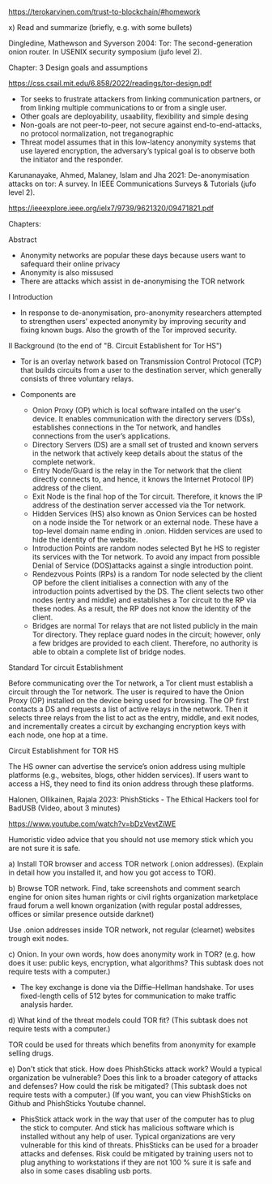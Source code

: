 https://terokarvinen.com/trust-to-blockchain/#homework

x) Read and summarize (briefly, e.g. with some bullets)

Dingledine, Mathewson and Syverson 2004: Tor: The second-generation onion router. In USENIX security symposium (jufo level 2). 

Chapter: 3 Design goals and assumptions

https://css.csail.mit.edu/6.858/2022/readings/tor-design.pdf
- Tor seeks to frustrate attackers from linking communication partners, or from linking multiple communications to or from a single user.
- Other goals are deployability, usaability, flexibility and  simple desing
- Non-goals are not peer-to-peer, not secure against end-to-end-attacks, no protocol normalization, not treganographic
- Threat model assumes that in this low-latency anonymity systems that use layered encryption, the adversary’s typical goal is to observe both the initiator and the responder.

  
Karunanayake, Ahmed, Malaney, Islam and Jha 2021: De-anonymisation attacks on tor: A survey. In IEEE Communications Surveys & Tutorials (jufo level 2). 

https://ieeexplore.ieee.org/ielx7/9739/9621320/09471821.pdf

Chapters:

Abstract

- Anonymity networks are popular these days because users want to safequard their online privacy
- Anonymity is also missused
- There are attacks which assist in de-anonymising the TOR network  

I Introduction

- In response to de-anonymisation, pro-anonymity researchers attempted to strengthen users’ expected
anonymity by improving security and fixing known bugs. Also the growth of the Tor improved security.
  

II Background (to the end of "B. Circuit Establishent for Tor HS")

- Tor is an overlay network based on Transmission Control Protocol (TCP) that builds circuits from
a user to the destination server, which generally consists of three voluntary relays.

- Components are 
	- Onion Proxy (OP) which is local software intalled on the user's device. It enables communication with the directory servers (DSs),
	establishes connections in the Tor network, and handles connections from the user’s applications.
	- Directory Servers (DS) are a small set of trusted and known servers in the network that actively keep details about the status of the complete network.
	- Entry Node/Guard is the relay in the Tor network that the client directly connects to, and hence, it knows the Internet Protocol (IP) address of the client.
	- Exit Node is the final hop of the Tor circuit. Therefore, it knows the IP address of the destination server accessed via the Tor network.
	- Hidden Services (HS) also known as Onion Services can be hosted on a node inside the Tor network or an external node. These
	have a top-level domain name ending in .onion. Hidden services are used to hide the identity of the website.
	- Introduction Points are random nodes selected Byt he HS to register its services with the Tor network. To avoid any impact from possible Denial of Service (DOS)attacks against a single introduction point.
	- Rendezvous Points (RPs) is a random Tor node selected by the client OP before the client initialises a connection with any of the introduction points advertised by the DS. The client selects two other nodes (entry and middle) and establishes a Tor circuit to the RP via these nodes. As a result, the RP does not know the identity of the client.
	- Bridges are normal Tor relays that are not listed publicly in the main Tor directory. They replace guard nodes in the circuit; however, only a few bridges are provided to each client. Therefore, no authority is able to obtain a complete list of bridge nodes.

Standard Tor circuit Establishment

Before communicating over the Tor network, a Tor client must establish a circuit through the Tor network. 
The user is required to have the Onion Proxy (OP) installed on the device being used for browsing. The OP first contacts a DS
and requests a list of active relays in the network. Then it selects three relays from the list to act as the entry, middle,
and exit nodes, and incrementally creates a circuit by exchanging encryption keys with each node, one hop at a time.

Circuit Establishment for TOR HS

The HS owner can advertise the service’s onion address using multiple platforms
(e.g., websites, blogs, other hidden services). If users want to access a HS, they need to find its onion address through these platforms.

Halonen, Ollikainen, Rajala 2023: PhishSticks - The Ethical Hackers tool for BadUSB (Video, about 3 minutes)

https://www.youtube.com/watch?v=bDzVevtZiWE

Humoristic video advice that you should not use memory stick which you are not sure it is safe.


a) Install TOR browser and access TOR network (.onion addresses). (Explain in detail how you installed it, and how you got access to TOR).

b) Browse TOR network.
Find, take screenshots and comment
search engine for onion sites
human rights or civil rights organization
marketplace
fraud
forum
a well known organization (with regular postal addresses, offices or similar presence outside darknet)

Use .onion addresses inside TOR network, not regular (clearnet) websites trough exit nodes.

c) Onion. In your own words, how does anonymity work in TOR? (e.g. how does it use: public keys, encryption, what algorithms? This subtask does not require tests with a computer.)

- The key exchange is done via the Diffie–Hellman handshake. Tor uses fixed-length cells of 512 bytes for communication
to make traffic analysis harder. 


d) What kind of the threat models could TOR fit? (This subtask does not require tests with a computer.)

TOR could be used for threats which benefits from anonymity for example selling drugs.

e) Don't stick that stick. How does PhishSticks attack work? Would a typical organization be vulnerable? Does this link to a broader category of attacks and defenses? How could the risk be mitigated? (This subtask does not require tests with a computer.) (If you want, you can view PhishSticks on Github and PhishSticks Youtube channel.

- PhisStick attack work in the way that user of the computer has to plug the stick to computer. 
And stick has malicious software which is installed without any help of user. Typical organizations are very vulnerable for this kind of threats. PhisSticks can be used for a broader attacks and defenses. Risk could be mitigated by training users not to plug anything to workstations if they are not 100 % sure it is safe and also in some cases disabling usb ports.


